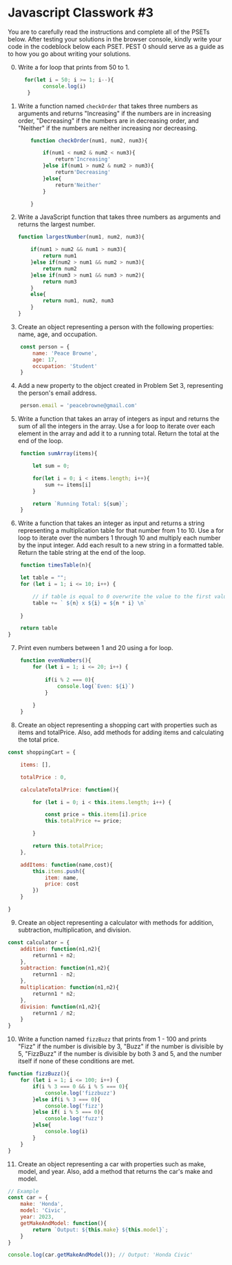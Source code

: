 # Javascript Classwork #3

You are to carefully read the instructions and complete all of the PSETs below. After testing your solutions in the browser console, kindly write your code in the codeblock below each PSET. PEST 0 should serve as a guide as to how you go about writing your solutions.

0. Write a for loop that prints from 50 to 1.

    ```javascript
      for(let i = 50; i >= 1; i--){
            console.log(i)
       }
    ```

1. Write a function named `checkOrder` that takes three numbers as arguments and returns "Increasing" if the numbers are in increasing order, "Decreasing" if the numbers are in decreasing order, and "Neither" if the numbers are neither increasing nor decreasing.

    ```javascript
        function checkOrder(num1, num2, num3){
    
            if(num1 < num2 & num2 < num3){
                return'Increasing'
            }else if(num1 > num2 & num2 > num3){
                return'Decreasing'
            }else{
                return'Neither'
            }

        }
    ```

2. Write a JavaScript function that takes three numbers as arguments and returns the largest number.

    ```javascript
    function largestNumber(num1, num2, num3){
    
        if(num1 > num2 && num1 > num3){
            return num1
        }else if(num2 > num1 && num2 > num3){
            return num2
        }else if(num3 > num1 && num3 > num2){
            return num3
        }
        else{
            return num1, num2, num3
        }
    }
    ```

3. Create an object representing a person with the following properties: name, age, and occupation.

```javascript
    const person = {
        name: 'Peace Browne',
        age: 17,
        occupation: 'Student'
    }
```

4. Add a new property to the object created in Problem Set 3, representing the person's email address.

```javascript
    person.email = 'peacebrowne@gmail.com'
```

5. Write a function that takes an array of integers as input and returns the sum of all the integers in the array. Use a for loop to iterate over each element in the array and add it to a running total. Return the total at the end of the loop.

```javascript
    function sumArray(items){

        let sum = 0;

        for(let i = 0; i < items.length; i++){
            sum += items[i]
        }

        return `Running Total: ${sum}`;
    }
```

6. Write a function that takes an integer as input and returns a string representing a multiplication table for that number from 1 to 10. Use a for loop to iterate over the numbers 1 through 10 and multiply each number by the input integer. Add each result to a new string in a formatted table. Return the table string at the end of the loop.

```javascript
    function timesTable(n){

    let table = "";
    for (let i = 1; i <= 10; i++) {

        // if table is equal to 0 overwrite the value to the first value of the multiplication
        table += ` ${n} x ${i} = ${n * i} \n`
        
    }

    return table
}
```

7. Print even numbers between 1 and 20 using a for loop.

```javascript
    function evenNumbers(){
        for (let i = 1; i <= 20; i++) {
            
            if(i % 2 === 0){
                console.log(`Even: ${i}`)
            }
            
        }
    }
```

8.  Create an object representing a shopping cart with properties such as items and totalPrice. Also, add methods for adding items and calculating the total price.

```javascript
const shoppingCart = {

    items: [],

    totalPrice : 0,

    calculateTotalPrice: function(){

        for (let i = 0; i < this.items.length; i++) {

            const price = this.items[i].price
            this.totalPrice += price;

        }

        return this.totalPrice;
    },

    addItems: function(name,cost){
        this.items.push({
            item: name,
            price: cost
        })
    }

}

```
9. Create an object representing a calculator with methods for addition, subtraction, multiplication, and division.

```javascript
const calculator = {
    addition: function(n1,n2){
        returnn1 + n2;
    },
    subtraction: function(n1,n2){
        returnn1 - n2;
    },
    multiplication: function(n1,n2){
        returnn1 * n2;
    },
    division: function(n1,n2){
        returnn1 / n2;
    }
}

```

10. Write a function named `fizzBuzz` that prints from 1 - 100 and prints "Fizz" if the number is divisible by 3, "Buzz" if the number is divisible by 5, "FizzBuzz" if the number is divisible by both 3 and 5, and the number itself if none of these conditions are met.

```javascript
function fizzBuzz(){
    for (let i = 1; i <= 100; i++) {
        if(i % 3 === 0 && i % 5 === 0){
            console.log('fizzbuzz')
        }else if(i % 3 === 0){
            console.log('fizz')
        }else if( i % 5 === 0){
            console.log('fuzz')
        }else{
            console.log(i)
        }
    }
}

```

11. Create an object representing a car with properties such as make, model, and year. Also, add a method that returns the car's make and model.

```javascript
// Example
const car = {
    make: 'Honda',
    model: 'Civic',
    year: 2023,
    getMakeAndModel: function(){
        return `Output: ${this.make} ${this.model}`;
    }
}

console.log(car.getMakeAndModel()); // Output: 'Honda Civic'
```
